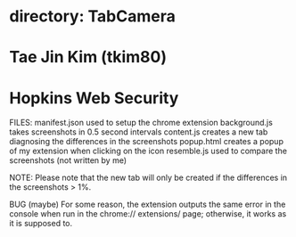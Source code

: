 # directory: TabCamera
# Tae Jin Kim (tkim80)
# Hopkins Web Security


FILES:
    manifest.json        used to setup the chrome extension
    background.js        takes screenshots in 0.5 second intervals
    content.js           creates a new tab diagnosing the differences in the screenshots
    popup.html           creates a popup of my extension when clicking on the icon
    resemble.js          used to compare the screenshots (not written by me)


NOTE:
    Please note that the new tab will only be created if the differences in the screenshots > 1%.


BUG (maybe)
    For some reason, the extension outputs the same error in the console when run in the chrome://
    extensions/ page; otherwise, it works as it is supposed to.